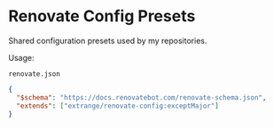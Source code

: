 # Renovate Config Presets

Shared configuration presets used by my repositories.

Usage:

`renovate.json`

```json
{
  "$schema": "https://docs.renovatebot.com/renovate-schema.json",
  "extends": ["extrange/renovate-config:exceptMajor"]
}
```

[silent problems]: https://docs.renovatebot.com/dependency-pinning/#upgrading-pinned-versions
